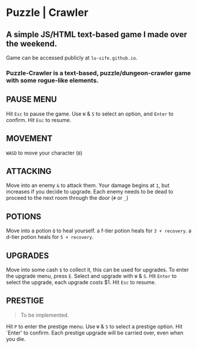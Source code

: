 # Puzzle | Crawler
## A simple JS/HTML text-based game I made over the weekend.

Game can be accessed publicly at `lu-sife.github.io`.


### Puzzle-Crawler is a text-based, puzzle/dungeon-crawler game with some rogue-like elements.

## PAUSE MENU

Hit `Esc` to pause the game.
Use `W` & `S` to select an option, and `Enter` to confirm.
Hit `Esc` to resume.

## MOVEMENT

`WASD` to move your character (`0`)

## ATTACKING

Move into an enemy `&` to attack them.
Your damage begins at `1`, but increases if you decide to upgrade.
Each enemy needs to be dead to proceed to the next room through the door (`#` or `_`)

## POTIONS

Move into a potion `Q` to heal yourself.
a f-tier potion heals for `3 + recovery`.
a d-tier potion heals for `5 + recovery`.

## UPGRADES

Move into some cash `$` to collect it, this can be used for upgrades.
To enter the upgrade menu, press `E`.
Select and upgrade with `W` & `S`.
Hit `Enter` to select the upgrade, each upgrade costs $1.
Hit `Esc` to resume.

## PRESTIGE

> To be implemented.


Hit `P` to enter the prestige menu.
Use `W` & `S` to select a prestige option.
Hit `Enter' to confirm.
Each prestige upgrade will be carried over, even when you die.




